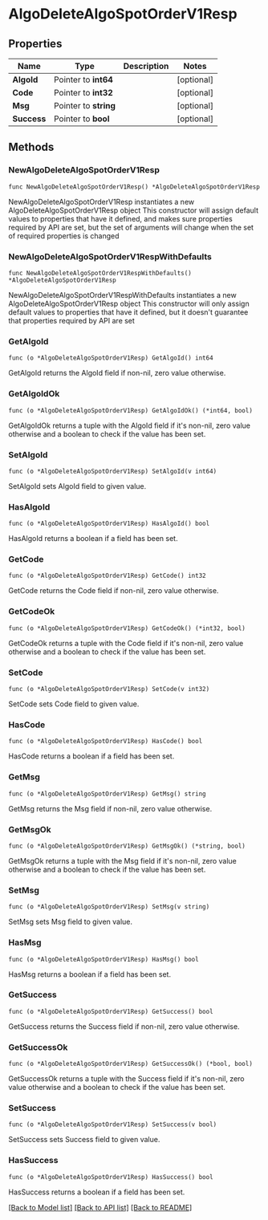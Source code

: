 # AlgoDeleteAlgoSpotOrderV1Resp

## Properties

Name | Type | Description | Notes
------------ | ------------- | ------------- | -------------
**AlgoId** | Pointer to **int64** |  | [optional] 
**Code** | Pointer to **int32** |  | [optional] 
**Msg** | Pointer to **string** |  | [optional] 
**Success** | Pointer to **bool** |  | [optional] 

## Methods

### NewAlgoDeleteAlgoSpotOrderV1Resp

`func NewAlgoDeleteAlgoSpotOrderV1Resp() *AlgoDeleteAlgoSpotOrderV1Resp`

NewAlgoDeleteAlgoSpotOrderV1Resp instantiates a new AlgoDeleteAlgoSpotOrderV1Resp object
This constructor will assign default values to properties that have it defined,
and makes sure properties required by API are set, but the set of arguments
will change when the set of required properties is changed

### NewAlgoDeleteAlgoSpotOrderV1RespWithDefaults

`func NewAlgoDeleteAlgoSpotOrderV1RespWithDefaults() *AlgoDeleteAlgoSpotOrderV1Resp`

NewAlgoDeleteAlgoSpotOrderV1RespWithDefaults instantiates a new AlgoDeleteAlgoSpotOrderV1Resp object
This constructor will only assign default values to properties that have it defined,
but it doesn't guarantee that properties required by API are set

### GetAlgoId

`func (o *AlgoDeleteAlgoSpotOrderV1Resp) GetAlgoId() int64`

GetAlgoId returns the AlgoId field if non-nil, zero value otherwise.

### GetAlgoIdOk

`func (o *AlgoDeleteAlgoSpotOrderV1Resp) GetAlgoIdOk() (*int64, bool)`

GetAlgoIdOk returns a tuple with the AlgoId field if it's non-nil, zero value otherwise
and a boolean to check if the value has been set.

### SetAlgoId

`func (o *AlgoDeleteAlgoSpotOrderV1Resp) SetAlgoId(v int64)`

SetAlgoId sets AlgoId field to given value.

### HasAlgoId

`func (o *AlgoDeleteAlgoSpotOrderV1Resp) HasAlgoId() bool`

HasAlgoId returns a boolean if a field has been set.

### GetCode

`func (o *AlgoDeleteAlgoSpotOrderV1Resp) GetCode() int32`

GetCode returns the Code field if non-nil, zero value otherwise.

### GetCodeOk

`func (o *AlgoDeleteAlgoSpotOrderV1Resp) GetCodeOk() (*int32, bool)`

GetCodeOk returns a tuple with the Code field if it's non-nil, zero value otherwise
and a boolean to check if the value has been set.

### SetCode

`func (o *AlgoDeleteAlgoSpotOrderV1Resp) SetCode(v int32)`

SetCode sets Code field to given value.

### HasCode

`func (o *AlgoDeleteAlgoSpotOrderV1Resp) HasCode() bool`

HasCode returns a boolean if a field has been set.

### GetMsg

`func (o *AlgoDeleteAlgoSpotOrderV1Resp) GetMsg() string`

GetMsg returns the Msg field if non-nil, zero value otherwise.

### GetMsgOk

`func (o *AlgoDeleteAlgoSpotOrderV1Resp) GetMsgOk() (*string, bool)`

GetMsgOk returns a tuple with the Msg field if it's non-nil, zero value otherwise
and a boolean to check if the value has been set.

### SetMsg

`func (o *AlgoDeleteAlgoSpotOrderV1Resp) SetMsg(v string)`

SetMsg sets Msg field to given value.

### HasMsg

`func (o *AlgoDeleteAlgoSpotOrderV1Resp) HasMsg() bool`

HasMsg returns a boolean if a field has been set.

### GetSuccess

`func (o *AlgoDeleteAlgoSpotOrderV1Resp) GetSuccess() bool`

GetSuccess returns the Success field if non-nil, zero value otherwise.

### GetSuccessOk

`func (o *AlgoDeleteAlgoSpotOrderV1Resp) GetSuccessOk() (*bool, bool)`

GetSuccessOk returns a tuple with the Success field if it's non-nil, zero value otherwise
and a boolean to check if the value has been set.

### SetSuccess

`func (o *AlgoDeleteAlgoSpotOrderV1Resp) SetSuccess(v bool)`

SetSuccess sets Success field to given value.

### HasSuccess

`func (o *AlgoDeleteAlgoSpotOrderV1Resp) HasSuccess() bool`

HasSuccess returns a boolean if a field has been set.


[[Back to Model list]](../README.md#documentation-for-models) [[Back to API list]](../README.md#documentation-for-api-endpoints) [[Back to README]](../README.md)


